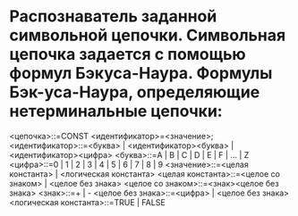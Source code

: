 # **Распознаватель заданной символьной цепочки. Символьная цепочка задается с помощью формул Бэкуса-Наура. Формулы Бэк-уса-Наура, определяющие нетерминальные цепочки:**

<цепочка>::=CONST <идентификатор>=<значение>;
<идентификатор>::=<буква> | <идентификатор><буква> |
<идентификатор><цифра>
<буква>::=A | B | C | D | E | F | ... | Z
<цифра>::=0 | 1 | 2 | 3 | 4 | 5 | 6 | 7 | 8 | 9
<значение>::=<целая константа> | <логическая константа>
<целая константа>::=<целое со знаком> | <целое без знака>
<целое со знаком>::=<знак><целое без знака>
<знак>::=+ | -
<целое без знака>::=<цифра> | <целое без знака>
<логическая константа>::=TRUE | FALSE
